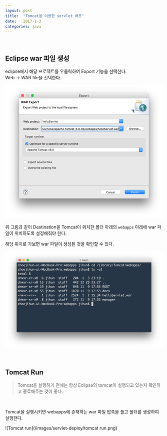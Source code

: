 ```yaml
---
layout: post
title:  "Tomcat을 이용한 servlet 배포"
date:   2017-1-3
categories: java
---
```


<br/>

## Eclipse war 파일 생성  

eclipse에서 해당 프로젝트를 우클릭하여 Export 기능을 선택한다.  
Web -> WAR file을 선택한다.  

![Export](/images/servlet-deploy/export.png)   

위 그림과 같이 Destination을 Tomcat이 위치한 폴더 아래의 `webapps` 아래에 war 파일이 위치하도록 설정해줘야 한다.  


해당 위치로 가보면 war 파일이 생성된 것을 확인할 수 있다.  

![war file](/images/servlet-deploy/warfile.png)  

<br/>  

## Tomcat Run

> Tomcat을 실행하기 전에는 항상 Eclipse의 tomcat이 실행되고 있는지 확인하고 종료해주는 것이 좋다.  

<br/>  

Tomcat을 실행시키면 webapps에 존재하는 war 파일 압축을 풀고 폴더를 생성하여 실행한다.  

![Tomcat run](/images/servlet-deploy/tomcat run.png)  
